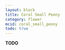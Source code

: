 ```yaml
---
layout: block
title: Coral Small Peony
category: flower
mcid: coral_small_peony
todo: true
---
```



**TODO**
